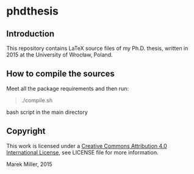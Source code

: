 
phdthesis
========


## Introduction
This repository contains LaTeX source files of my Ph.D. thesis, written in 2015 at the University of Wrocław, Poland.


## How to compile the sources
Meet all the package requirements and then run:

> ./compile.sh

bash script in the main directory


## Copyright 
This work is licensed under a [Creative Commons Attribution 4.0 International License](https://creativecommons.org/licenses/by/4.0/),
see LICENSE file for more information.

Marek Miller, 2015

